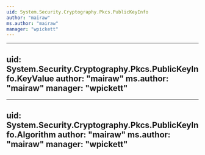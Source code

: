 ```yaml
---
uid: System.Security.Cryptography.Pkcs.PublicKeyInfo
author: "mairaw"
ms.author: "mairaw"
manager: "wpickett"
---
```


---
uid: System.Security.Cryptography.Pkcs.PublicKeyInfo.KeyValue
author: "mairaw"
ms.author: "mairaw"
manager: "wpickett"
---

---
uid: System.Security.Cryptography.Pkcs.PublicKeyInfo.Algorithm
author: "mairaw"
ms.author: "mairaw"
manager: "wpickett"
---

